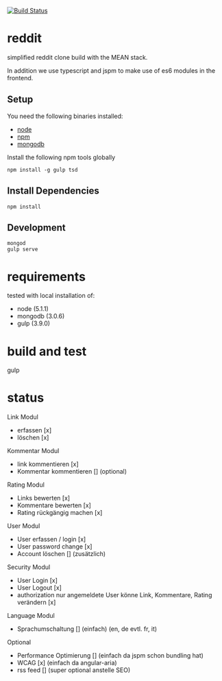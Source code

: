 [![Build Status](https://travis-ci.org/munxar/reddit.svg?branch=master)](https://travis-ci.org/munxar/reddit)

# reddit
simplified reddit clone build with the MEAN stack.

In addition we use typescript and jspm to make use of es6 modules in the frontend.

## Setup
You need the following binaries installed:
* [node](https://nodejs.org/)
* [npm](https://www.npmjs.com/)
* [mongodb](https://docs.mongodb.org/manual/tutorial/install-mongodb-on-os-x/)

Install the following npm tools globally
```$
npm install -g gulp tsd
```

## Install Dependencies
```$
npm install
```

## Development
```$
mongod
gulp serve
```

# requirements
tested with local installation of:
 - node (5.1.1)
 - mongodb (3.0.6)
 - gulp (3.9.0)

# build and test
gulp

# status
Link Modul
- erfassen [x]
- löschen [x]

Kommentar Modul
- link kommentieren [x]
- Kommentar kommentieren [] (optional)

Rating Modul
- Links bewerten [x]
- Kommentare bewerten [x]
- Rating rückgängig machen [x]

User Modul
- User erfassen / login [x]
- User password change [x]
- Account löschen [] (zusätzlich)

Security Modul
- User Login [x]
- User Logout [x]
- authorization nur angemeldete User könne Link, Kommentare, Rating verändern [x]

Language Modul
- Sprachumschaltung [] (einfach) (en, de evtl. fr, it)

Optional
- Performance Optimierung [] (einfach da jspm schon bundling hat)
- WCAG [x] (einfach da angular-aria)
- rss feed [] (super optional anstelle SEO)
